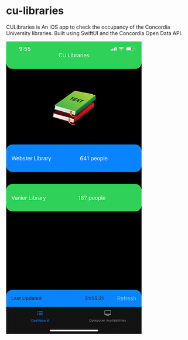 # cu-libraries
CULibraries is An iOS app to check the occupancy of the Concordia University libraries. Built using SwiftUI and the Concordia Open Data API.

![CU Libraries iOS app screenshot](culibraries.png)
